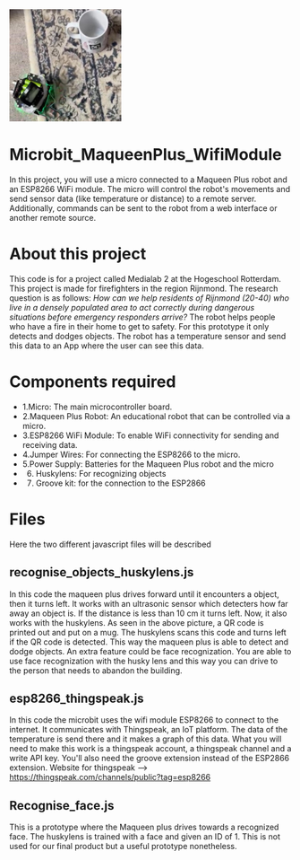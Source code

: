 <img height="200" width="200" src="WhatsApp Image 2024-06-11 at 14.22.34.jpeg">

# Microbit_MaqueenPlus_WifiModule
In this project, you will use a micro
connected to a Maqueen Plus robot and an ESP8266 WiFi module. The micro
will control the robot's movements and send sensor data (like temperature or distance) to a remote server. Additionally, commands can be sent to the robot from a web interface or another remote source.

# About this project
This code is for a project called Medialab 2 at the Hogeschool Rotterdam. This project is made for firefighters in the region Rijnmond. The research question is as follows: *How can we help residents of Rijnmond (20-40) who live in a densely populated area to act correctly during dangerous situations before emergency responders arrive?* The robot helps people who have a fire in their home to get to safety. For this prototype it only detects and dodges objects. The robot has a temperature sensor and send this data to an App where the user can see this data. 

# Components required 

- 1.Micro: The main microcontroller board. 
- 2.Maqueen Plus Robot: An educational robot that can be controlled via a micro.
- 3.ESP8266 WiFi Module: To enable WiFi connectivity for sending and receiving data.
- 4.Jumper Wires: For connecting the ESP8266 to the micro.
- 5.Power Supply: Batteries for the Maqueen Plus robot and the micro
- 6. Huskylens: For recognizing objects
- 7. Groove kit: for the connection to the ESP2866

# Files 
Here the two different javascript files will be described

## recognise_objects_huskylens.js

In this code the maqueen plus drives forward until it encounters a object, then it turns left. It works with an ultrasonic sensor which detecters how far away an object is. If the distance is less than 10 cm it turns left. Now, it also works with the huskylens. As seen in the above picture, a QR code is printed out and put on a mug. The huskylens scans this code and turns left if the QR code is detected. This way the maqueen plus is able to detect and dodge objects. An extra feature could be face recognization. You are  able to use face recognization with the husky lens and this way you can drive to the person that needs to abandon the building. 

## esp8266_thingspeak.js

In this code the microbit uses the wifi module ESP8266 to connect to the internet. It communicates with Thingspeak, an IoT platform. The data of the temperature is send there and it makes a graph of this data. What you will need to make this work is a thingspeak account, a thingspeak channel and a write API key. You'll also need the groove extension instead of the ESP2866 extension. 
Website for thingspeak --> https://thingspeak.com/channels/public?tag=esp8266 

## Recognise_face.js
This is a prototype where the Maqueen plus drives towards a recognized face. The huskylens is trained with a face and given an ID of 1. This is not used for our final product but a useful prototype nonetheless. 
